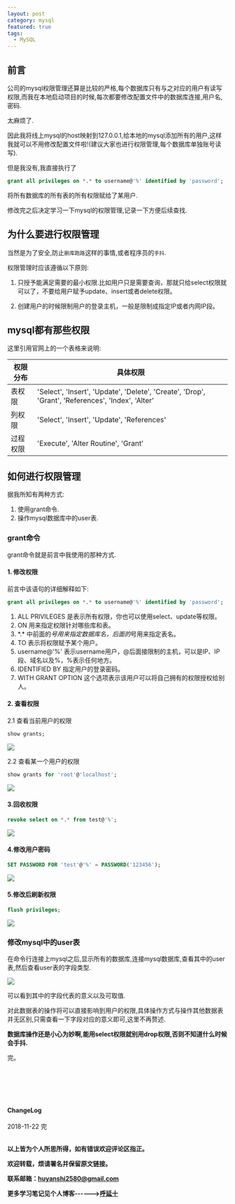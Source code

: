 ```yaml
---
layout: post
category: mysql
featured: true
tags:
  - MySQL
---
```


## 前言

公司的mysql权限管理还算是比较的严格,每个数据库只有与之对应的用户有读写权限,而我在本地启动项目的时候,每次都要修改配置文件中的数据库连接,用户名,密码.

太麻烦了.

因此我将线上mysql的host映射到127.0.0.1,给本地的mysql添加所有的用户,这样我就可以不用修改配置文件啦!(建议大家也进行权限管理,每个数据库单独账号读写).

但是我没有,我直接执行了
```sql
grant all privileges on *.* to username@'%' identified by 'password';
```
将所有数据库的所有表的所有权限赋给了某用户.

修改完之后决定学习一下mysql的权限管理,记录一下方便后续查找.

## 为什么要进行权限管理

当然是为了安全,防止`删库跑路`这样的事情,或者程序员的`手抖`.

权限管理时应该遵循以下原则:

1. 只授予能满足需要的最小权限.比如用户只是需要查询，那就只给select权限就可以了，不要给用户赋予update、insert或者delete权限。

2. 创建用户的时候限制用户的登录主机，一般是限制成指定IP或者内网IP段。

## mysql都有那些权限

这里引用官网上的一个表格来说明:

| 权限分布 | 具体权限|
| --- | --- |
|表权限|	'Select', 'Insert', 'Update', 'Delete', 'Create', 'Drop', 'Grant', 'References', 'Index', 'Alter'|
|列权限 | 'Select', 'Insert', 'Update', 'References'|
| 过程权限 | 'Execute', 'Alter Routine', 'Grant'|

## 如何进行权限管理

据我所知有两种方式:
1. 使用grant命令.
2. 操作mysql数据库中的user表.

### grant命令


grant命令就是前言中我使用的那种方式.

#### 1. 修改权限

前言中该语句的详细解释如下:
```sql
grant all privileges on *.* to username@'%' identified by 'password';
```

1. ALL PRIVILEGES 是表示所有权限，你也可以使用select、update等权限。
2. ON 用来指定权限针对哪些库和表。
3. \*.\* 中前面的*号用来指定数据库名，后面的*号用来指定表名。
4. TO 表示将权限赋予某个用户。
5. username@'%' 表示username用户，@后面接限制的主机，可以是IP、IP段、域名以及%，%表示任何地方。
6. IDENTIFIED BY 指定用户的登录密码。
7. WITH GRANT OPTION 这个选项表示该用户可以将自己拥有的权限授权给别人。

#### 2. 查看权限

2.1 查看当前用户的权限
```sql
show grants;
```
![](http://img.couplecoders.tech/markdown-img-paste-20181123000328977.png)

2.2 查看某一个用户的权限

```sql
show grants for 'root'@'localhost';
```

![](http://img.couplecoders.tech/markdown-img-paste-20181123000440516.png)

#### 3.回收权限
```sql
revoke select on *.* from test@'%';
```
![](http://img.couplecoders.tech/markdown-img-paste-20181123000945510.png)

#### 4.修改用户密码
```sql
SET PASSWORD FOR 'test'@'%' = PASSWORD('123456');
```
![](http://img.couplecoders.tech/markdown-img-paste-20181123000923388.png)


#### 5.修改后刷新权限

```sql
flush privileges;
```
![](http://img.couplecoders.tech/markdown-img-paste-20181123001149841.png)

### 修改mysql中的user表

在命令行连接上mysql之后,显示所有的数据库,连接mysql数据库,查看其中的user表,然后查看user表的字段类型.

![](http://img.couplecoders.tech/markdown-img-paste-20181123001605367.png)

可以看到其中的字段代表的意义以及可取值.

对此数据表的操作将可以直接影响到用户的权限,具体操作方式与操作其他数据表并无区别,只需查看一下字段对应的意义即可,这里不再赘述.


**数据库操作还是小心为妙啊,能用select权限就别用drop权限,否则不知道什么时候会手抖.**


完。


<br>
<br>
<br>
<br>
<h4>ChangeLog</h4>
2018-11-22 完
<br>
<br>

**以上皆为个人所思所得，如有错误欢迎评论区指正。**

**欢迎转载，烦请署名并保留原文链接。**

**联系邮箱：huyanshi2580@gmail.com**

**更多学习笔记见个人博客------><a href="{{ site.baseurl }}/">呼延十</a>**
